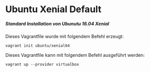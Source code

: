 # Ubuntu Xenial Default
##### Standard Installation von Ubunutu 16.04 Xenial 

Dieses Vagrantfile wurde mit folgendem Befehl erzeugt:

`vagrant init ubuntu/xenial64`

Dieses Vagrantfile kann mit folgendem Befehl ausgeführt werden:

`vagrant up --provider virtualbox`
